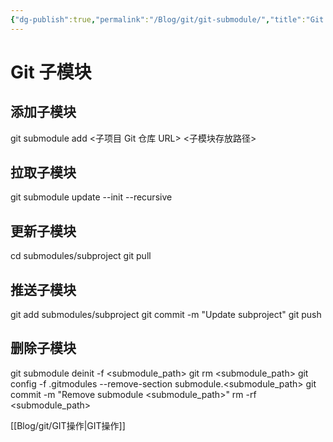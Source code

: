 ```yaml
---
{"dg-publish":true,"permalink":"/Blog/git/git-submodule/","title":"Git Submodule","noteIcon":"1"}
---
```



# Git 子模块

## 添加子模块

git submodule add <子项目 Git 仓库 URL> <子模块存放路径>

## 拉取子模块

git submodule update --init --recursive

## 更新子模块

cd submodules/subproject
git pull

## 推送子模块

git add submodules/subproject
git commit -m "Update subproject"
git push

## 删除子模块

git submodule deinit -f <submodule_path>
git rm <submodule_path>
git config -f .gitmodules --remove-section submodule.<submodule_path>
git commit -m "Remove submodule <submodule_path>"
rm -rf <submodule_path>

[[Blog/git/GIT操作\|GIT操作]]